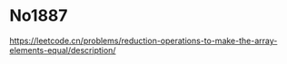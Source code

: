 # No1887

https://leetcode.cn/problems/reduction-operations-to-make-the-array-elements-equal/description/
